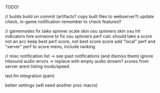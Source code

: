 TODO!

// builds
build on commit (artifacts? copy built files to webserver?)
update check, in-game notification
remember to check features!!

// gamemodes
fix taiko spinner scale
skin osu spinners
skin osu hit indicators
hire someone to fix osu spinners
perf calc should take a score not an acc
keep best perf score, not best score score
add "local" perf and "server" perf to score menu, include ranking

// misc
notification list -> see past notifications (and dismiss them)
ignore hitsound audio errors -> replace with empty audio stream?
scores from server arent listing mods/speed

last.fm integration (pain)

better settings (will need another proc macro)
